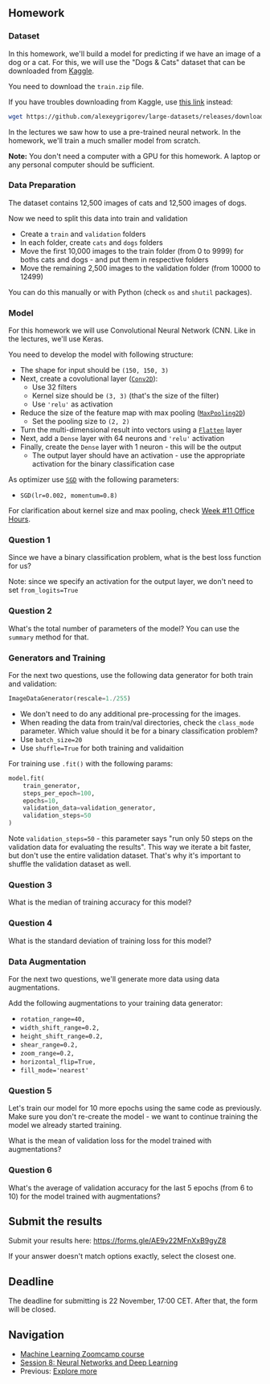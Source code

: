 ## Homework

### Dataset

In this homework, we'll build a model for predicting if we have an image of a dog or a cat. For this,
we will use the "Dogs & Cats" dataset that can be downloaded from [Kaggle](https://www.kaggle.com/c/dogs-vs-cats/data).

You need to download the `train.zip` file.

If you have troubles downloading from Kaggle, use [this link](https://github.com/alexeygrigorev/large-datasets/releases/download/dogs-cats/train.zip) instead:

```bash
wget https://github.com/alexeygrigorev/large-datasets/releases/download/dogs-cats/train.zip
```

In the lectures we saw how to use a pre-trained neural network. In the homework, we'll train a much smaller model from scratch.

**Note:** You don't need a computer with a GPU for this homework. A laptop or any personal computer should be sufficient.

### Data Preparation

The dataset contains 12,500 images of cats and 12,500 images of dogs.

Now we need to split this data into train and validation

- Create a `train` and `validation` folders
- In each folder, create `cats` and `dogs` folders
- Move the first 10,000 images to the train folder (from 0 to 9999) for boths cats and dogs - and put them in respective folders
- Move the remaining 2,500 images to the validation folder (from 10000 to 12499)

You can do this manually or with Python (check `os` and `shutil` packages).

### Model

For this homework we will use Convolutional Neural Network (CNN. Like in the lectures, we'll use Keras.

You need to develop the model with following structure:

- The shape for input should be `(150, 150, 3)`
- Next, create a covolutional layer ([`Conv2D`](https://keras.io/api/layers/convolution_layers/convolution2d/)):
  - Use 32 filters
  - Kernel size should be `(3, 3)` (that's the size of the filter)
  - Use `'relu'` as activation
- Reduce the size of the feature map with max pooling ([`MaxPooling2D`](https://keras.io/api/layers/pooling_layers/max_pooling2d/))
  - Set the pooling size to `(2, 2)`
- Turn the multi-dimensional result into vectors using a [`Flatten`](https://keras.io/api/layers/reshaping_layers/flatten/) layer
- Next, add a `Dense` layer with 64 neurons and `'relu'` activation
- Finally, create the `Dense` layer with 1 neuron - this will be the output
  - The output layer should have an activation - use the appropriate activation for the binary classification case

As optimizer use [`SGD`](https://keras.io/api/optimizers/sgd/) with the following parameters:

- `SGD(lr=0.002, momentum=0.8)`

For clarification about kernel size and max pooling, check [Week #11 Office Hours](https://www.youtube.com/watch?v=1WRgdBTUaAc).

### Question 1

Since we have a binary classification problem, what is the best loss function for us?

Note: since we specify an activation for the output layer, we don't need to set `from_logits=True`

### Question 2

What's the total number of parameters of the model? You can use the `summary` method for that.

### Generators and Training

For the next two questions, use the following data generator for both train and validation:

```python
ImageDataGenerator(rescale=1./255)
```

- We don't need to do any additional pre-processing for the images.
- When reading the data from train/val directories, check the `class_mode` parameter. Which value should it be for a binary classification problem?
- Use `batch_size=20`
- Use `shuffle=True` for both training and validaition

For training use `.fit()` with the following params:

```python
model.fit(
    train_generator,
    steps_per_epoch=100,
    epochs=10,
    validation_data=validation_generator,
    validation_steps=50
)
```

Note `validation_steps=50` - this parameter says "run only 50 steps on the validation data for evaluating the results".
This way we iterate a bit faster, but don't use the entire validation dataset.
That's why it's important to shuffle the validation dataset as well.

### Question 3

What is the median of training accuracy for this model?

### Question 4

What is the standard deviation of training loss for this model?

### Data Augmentation

For the next two questions, we'll generate more data using data augmentations.

Add the following augmentations to your training data generator:

- `rotation_range=40,`
- `width_shift_range=0.2,`
- `height_shift_range=0.2,`
- `shear_range=0.2,`
- `zoom_range=0.2,`
- `horizontal_flip=True,`
- `fill_mode='nearest'`

### Question 5

Let's train our model for 10 more epochs using the same code as previously.
Make sure you don't re-create the model - we want to continue training the model
we already started training.

What is the mean of validation loss for the model trained with augmentations?

### Question 6

What's the average of validation accuracy for the last 5 epochs (from 6 to 10)
for the model trained with augmentations?

## Submit the results

Submit your results here: https://forms.gle/AE9v22MFnXxB9gyZ8

If your answer doesn't match options exactly, select the closest one.

## Deadline

The deadline for submitting is 22 November, 17:00 CET. After that, the form will be closed.

## Navigation

- [Machine Learning Zoomcamp course](../)
- [Session 8: Neural Networks and Deep Learning](./)
- Previous: [Explore more](14-explore-more.md)
